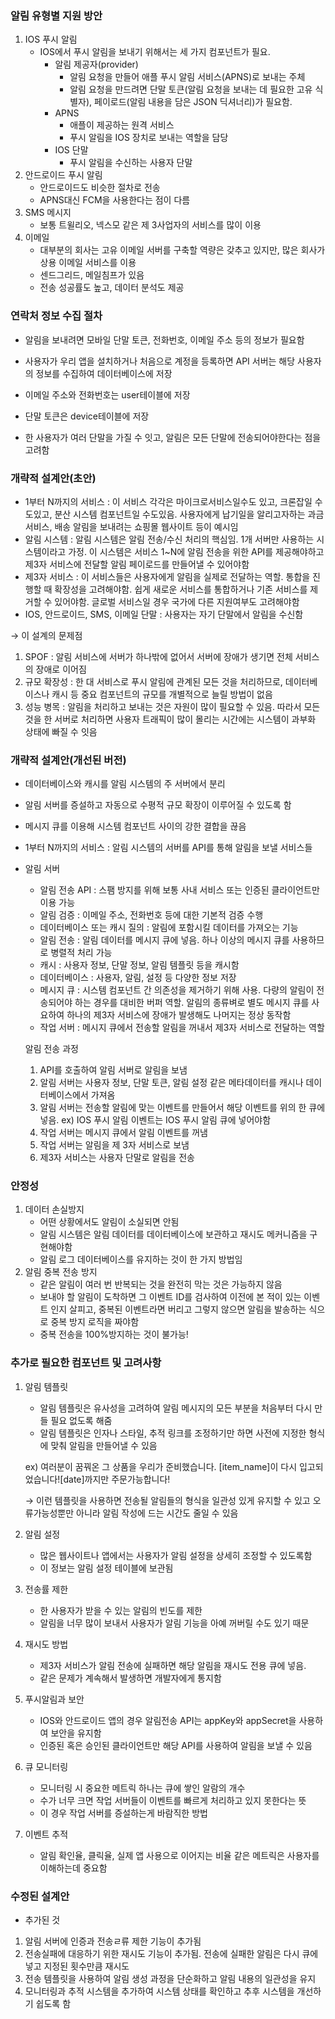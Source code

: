 ### 알림 유형별 지원 방안

1. IOS 푸시 알림
    - IOS에서 푸시 알림을 보내기 위해서는 세 가지 컴포넌트가 필요.
        - 알림 제공자(provider)
            - 알림 요청을 만들어 애플 푸시 알림 서비스(APNS)로 보내는 주체
            - 알림 요청을 만드려면 단말 토큰(알림 요청을 보내는 데 필요한 고유 식별자), 페이로드(알림 내용을 담은 JSON 딕셔너리)가 필요함.
        - APNS
            - 애플이 제공하는 원격 서비스
            - 푸시 알림을 IOS 장치로 보내는 역할을 담당
        - IOS 단말
            - 푸시 알림을 수신하는 사용자 단말
2. 안드로이드 푸시 알림
    - 안드로이드도 비슷한 절차로 전송
    - APNS대신 FCM을 사용한다는 점이 다름
3. SMS 메시지
    - 보통 트윌리오, 넥스모 같은 제 3사업자의 서비스를 많이 이용
4. 이메일
    - 대부분의 회사는 고유 이메일 서버를 구축할 역량은 갖추고 있지만, 많은 회사가 상용 이메일 서비스를 이용
    - 센드그리드, 메일침프가 있음
    - 전송 성공률도 높고, 데이터 분석도 제공

### 연락처 정보 수집 절차

- 알림을 보내려면 모바일 단말 토큰, 전화번호, 이메일 주소 등의 정보가 필요함
- 사용자가 우리 앱을 설치하거나 처음으로 계정을 등록하면 API 서버는 해당 사용자의 정보를 수집하여 데이터베이스에 저장
    
- 이메일 주소와 전화번호는 user테이블에 저장
- 단말 토큰은 device테이블에 저장
- 한 사용자가 여러 단말을 가질 수 잇고, 알림은 모든 단말에 전송되어야한다는 점을 고려함

### 개략적 설계안(초안)
- 1부터 N까지의 서비스 : 이 서비스 각각은 마이크로서비스일수도 있고, 크론잡일 수도있고, 분산 시스템 컴포넌트일 수도있음. 사용자에게 납기일을 알리고자하는 과금 서비스, 배송 알림을 보내려는 쇼핑몰 웹사이트 등이 예시임
- 알림 시스템 : 알림 시스템은 알림 전송/수신 처리의 핵심임. 1개 서버만 사용하는 시스템이라고 가정. 이 시스템은 서비스 1~N에 알림 전송을 위한 API를 제공해야하고 제3자 서비스에 전달할 알림 페이로드를 만들어낼 수 있어야함
- 제3자 서비스 : 이 서비스들은 사용자에게 알림을 실제로 전달하는 역할. 통합을 진행할 때 확장성을 고려해야함. 쉽게 새로운 서비스를 통합하거나 기존 서비스를 제거할 수 있어야함. 글로벌 서비스일 경우 국가에 다른 지원여부도 고려해야함
- IOS, 안드로이드, SMS, 이메일 단말 : 사용자는 자기 단말에서 알림을 수신함

→ 이 설계의 문제점

1. SPOF : 알림 서비스에 서버가 하나밖에 없어서 서버에 장애가 생기면 전체 서비스의 장애로 이어짐
2. 규모 확장성 : 한 대 서비스로 푸시 알림에 관계된 모든 것을 처리하므로, 데이터베이스나 캐시 등 중요 컴포넌트의 규모를 개별적으로 늘릴 방법이 없음
3. 성능 병목 : 알림을 처리하고 보내는 것은 자원이 많이 필요할 수 있음. 따라서 모든 것을 한 서버로 처리하면 사용자 트래픽이 많이 몰리는 시간에는 시스템이 과부화 상태에 빠질 수 잇음

### 개략적 설계안(개선된 버전)
- 데이터베이스와 캐시를 알림 시스템의 주 서버에서 분리
- 알림 서버를 증설하고 자동으로 수평적 규모 확장이 이루어질 수 있도록 함
- 메시지 큐를 이용해 시스템 컴포넌트 사이의 강한 결합을 끊음
- 1부터 N까지의 서비스 : 알림 시스템의 서버를 API를 통해 알림을 보낼 서비스들
- 알림 서버
    - 알림 전송 API : 스팸 방지를 위해 보통 사내 서비스 또는 인증된 클라이언트만 이용 가능
    - 알림 검증 : 이메일 주소, 전화번호 등에 대한 기본적 검증 수행
    - 데이터베이스 또는 캐시 질의 : 알림에 포함시킬 데이터를 가져오는 기능
    - 알림 전송 : 알림 데이터를 메시지 큐에 넣음. 하나 이상의 메시지 큐를 사용하므로 병렬적 처리 가능
    - 캐시 : 사용자 정보, 단말 정보, 알림 템플릿 등을 캐시함
    - 데이터베이스 : 사용자, 알림, 설정 등 다양한 정보 저장
    - 메시지 큐 : 시스템 컴포넌트 간 의존성을 제거하기 위해 사용. 다량의 알림이 전송되어야 하는 경우를 대비한 버퍼 역할. 알림의 종류벼로 별도 메시지 큐를 사요하여 하나의 제3자 서비스에 장애가 발생해도 나머지는 정상 동작함
    - 작업 서버 : 메시지 큐에서 전송할 알림을 꺼내서 제3자 서비스로 전달하는 역할
    
    알림 전송 과정
    
    1. API를 호출하여 알림 서버로 알림을 보냄
    2. 알림 서버는 사용자 정보, 단말 토큰, 알림 설정 같은 메타데이터를 캐시나 데이터베이스에서 가져옴
    3. 알림 서버는 전송할 알림에 맞는 이벤트를 만들어서 해당 이벤트를 위의 한 큐에 넣음. ex) IOS 푸시 알림 이벤트는 IOS 푸시 알림 큐에 넣어야함
    4. 작업 서버는 메시지 큐에서 알림 이벤트를 꺼냄
    5. 작업 서버는 알림을 제 3자 서비스로 보냄
    6. 제3자 서비스는 사용자 단말로 알림을 전송

### 안정성

1. 데이터 손실방지
    - 어떤 상황에서도 알림이 소실되면 안됨
    - 알림 시스템은 알림 데이터를 데이터베이스에 보관하고 재시도 메커니즘을 구현해야함
    - 알림 로그 데이터베이스를 유지하는 것이 한 가지 방법임
2. 알림 중복 전송 방지
    - 같은 알림이 여러 번 반복되는 것을 완전히 막는 것은 가능하지 않음
    - 보내야 할 알림이 도착하면 그 이벤트 ID를 검사하여 이전에 본 적이 있는 이벤트 인지 살피고, 중복된 이벤트라면 버리고 그렇지 않으면 알림을 발송하는 식으로 중복 방지 로직을 짜야함
    - 중복 전송을 100%방지하는 것이 불가능!

### 추가로 필요한 컴포넌트 및 고려사항

1. 알림 템플릿
    - 알림 템플릿은 유사성을 고려하여 알림 메시지의 모든 부분을 처음부터 다시 만들 필요 없도록 해줌
    - 알림 템플릿은 인자나 스타일, 추적 링크를 조정하기만 하면 사전에 지정한 형식에 맞춰 알림을 만들어낼 수 있음
    
    ex) 여러분이 꿈꿔온 그 상품을 우리가 준비했습니다. [item_name]이 다시 입고되었습니다![date]까지만 주문가능합니다!
    
    → 이런 템플릿을 사용하면 전송될 알림들의 형식을 일관성 있게 유지할 수 있고 오류가능성뿐만 아니라 알림 작성에 드는 시간도 줄일 수 있음
    

1. 알림 설정
    - 많은 웹사이트나 앱에서는 사용자가 알림 설정을 상세히 조정할 수 있도록함
    - 이 정보는 알림 설정 테이블에 보관됨

1. 전송률 제한
    - 한 사용자가 받을 수 있는 알림의 빈도를 제한
    - 알림을 너무 많이 보내서 사용자가 알림 기능을 아예 꺼버릴 수도 있기 때문

1. 재시도 방법
    - 제3자 서비스가 알림 전송에 실패하면 해당 알림을 재시도 전용 큐에 넣음.
    - 같은 문제가 계속해서 발생하면 개발자에게 통지함

1. 푸시알림과 보안
    - IOS와 안드로이드 앱의 경우 알림전송 API는 appKey와 appSecret을 사용하여 보안을 유지함
    - 인증된 혹은 승인된 클라이언트만 해당 API를 사용하여 알림을 보낼 수 있음

1. 큐 모니터링
    - 모니터링 시 중요한 메트릭 하나는 큐에 쌓인 알람의 개수
    - 수가 너무 크면 작업 서버들이 이벤트를 빠르게 처리하고 있지 못한다는 뜻
    - 이 경우 작업 서버를 증설하는게 바람직한 방법

1. 이벤트 추적
    - 알림 확인율, 클릭율, 실제 앱 사용으로 이어지는 비율 같은 메트릭은 사용자를 이해하는데 중요함

### 수정된 설계안
- 추가된 것
1. 알림 서버에 인증과 전송ㄹ류 제한 기능이 추가됨
2. 전송실패에 대응하기 위한 재시도 기능이 추가됨. 전송에 실패한 알림은 다시 큐에 넣고 지정된 횟수만큼 재시도
3. 전송 템플릿을 사용하여 알림 생성 과정을 단순화하고 알림 내용의 일관성을 유지
4. 모니터링과 추적 시스템을 추가하여 시스템 상태를 확인하고 추후 시스템을 개선하기 쉽도록 함

